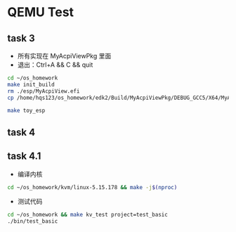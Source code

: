 # QEMU Test

## task 3

- 所有实现在 MyAcpiViewPkg 里面
- 退出：Ctrl+A && C && quit

```bash
cd ~/os_homework
make init_build 
rm ./esp/MyAcpiView.efi 
cp /home/hqs123/os_homework/edk2/Build/MyAcpiViewPkg/DEBUG_GCC5/X64/MyAcpiView.efi ./esp
```

```bash
make toy_esp
```

## task 4

## task 4.1

- 编译内核

```bash
cd ~/os_homework/kvm/linux-5.15.178 && make -j$(nproc) 
```

- 测试代码

```bash
cd ~/os_homework && make kv_test project=test_basic
./bin/test_basic
```
